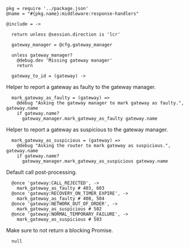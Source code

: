     pkg = require '../package.json'
    @name = "#{pkg.name}:middleware:response-handlers"

    @include = ->

      return unless @session.direction is 'lcr'

      gateway_manager = @cfg.gateway_manager

      unless gateway_manager?
        @debug.dev 'Missing gateway manager'
        return

      gateway_to_id = (gateway) ->

Helper to report a gateway as faulty to the gateway manager.

      mark_gateway_as_faulty = (gateway) =>
        @debug "Asking the gateway manager to mark gateway as faulty.", gateway.name
        if gateway.name?
          gateway_manager.mark_gateway_as_faulty gateway.name

Helper to report a gateway as suspicious to the gateway manager.

      mark_gateway_as_suspicious = (gateway) =>
        @debug "Asking the router to mark gateway as suspicious.", gateway.name
        if gateway.name?
          gateway_manager.mark_gateway_as_suspicious gateway.name

Default call post-processing.

      @once 'gateway:CALL_REJECTED', ->
        mark_gateway_as_faulty # 403, 603
      @once 'gateway:RECOVERY_ON_TIMER_EXPIRE', ->
        mark_gateway_as_faulty # 408, 504
      @once 'gateway:NETWORK_OUT_OF_ORDER', ->
        mark_gateway_as_suspicious # 502
      @once 'gateway:NORMAL_TEMPORARY_FAILURE', ->
        mark_gateway_as_suspicious # 503

Make sure to not return a blocking Promise.

      null
